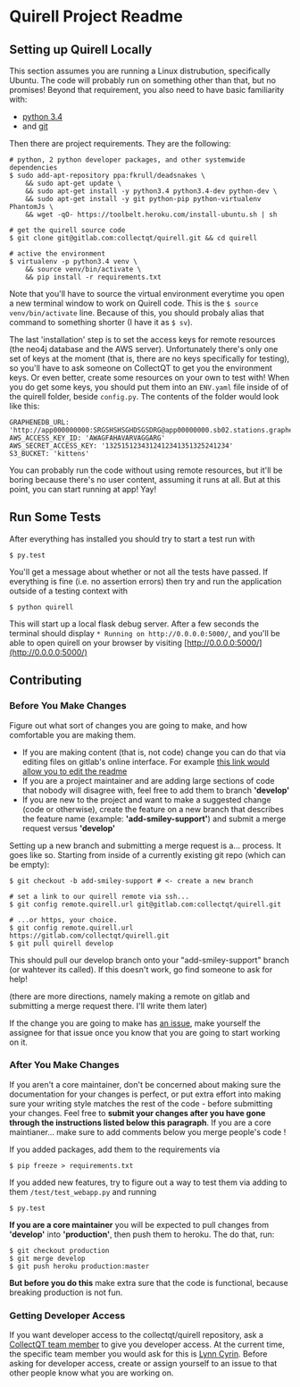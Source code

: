 # Quirell Project Readme

## Setting up Quirell Locally

This section assumes you are running a Linux distrubution, specifically Ubuntu. The code will probably run on something other than that, but no promises! Beyond that requirement, you also need to have basic familiarity with:

* [python 3.4](https://www.python.org/)
* and [git](http://git-scm.com/)

Then there are project requirements. They are the following:

	# python, 2 python developer packages, and other systemwide dependencies
    $ sudo add-apt-repository ppa:fkrull/deadsnakes \
        && sudo apt-get update \
        && sudo apt-get install -y python3.4 python3.4-dev python-dev \
        && sudo apt-get install -y git python-pip python-virtualenv PhantomJs \
        && wget -qO- https://toolbelt.heroku.com/install-ubuntu.sh | sh

    # get the quirell source code
    $ git clone git@gitlab.com:collectqt/quirell.git && cd quirell

    # active the environment
    $ virtualenv -p python3.4 venv \
        && source venv/bin/activate \
        && pip install -r requirements.txt

Note that you'll have to source the virtual environment everytime you open a new terminal window to work on Quirell code. This is the `$ source venv/bin/activate` line. Because of this, you should probaly alias that command to something shorter (I have it as `$ sv`).

The last 'installation' step is to set the access keys for remote resources (the neo4j database and the AWS server). Unfortunately there's only one set of keys at the moment (that is, there are no keys specifically for testing), so you'll have to ask someone on CollectQT to get you the environment keys. Or even better, create some resources on your own to test with! When you do get some keys, you should put them into an `ENV.yaml` file inside of of the quirell folder, beside `config.py`. The contents of the folder would look like this:

	GRAPHENEDB_URL: 'http://app000000000:SRGSHSHSGHDSGSDRG@app00000000.sb02.stations.graphenedb.com:00000'
	AWS_ACCESS_KEY_ID: 'AWAGFAHAVARVAGGARG'
	AWS_SECRET_ACCESS_KEY: '1325151234312412341351325241234'
	S3_BUCKET: 'kittens'

You can probably run the code without using remote resources, but it'll be boring because there's no user content, assuming it runs at all. But at this point, you can start running at app! Yay!

## Run Some Tests

After everything has installed you should try to start a test run with

    $ py.test

You'll get a message about whether or not all the tests have passed. If everything is fine (i.e. no assertion errors) then try and run the application outside of a testing context with

    $ python quirell

This will start up a local flask debug server. After a few seconds the terminal should display `* Running on http://0.0.0.0:5000/`, and you'll be able to open quirell on your browser by visiting [http://0.0.0.0:5000/](http://0.0.0.0:5000/)

## Contributing

### Before You Make Changes

Figure out what sort of changes you are going to make, and how comfortable you are making them.

* If you are making content (that is, not code) change you can do that via editing files on gitlab's online interface. For example [this link would allow you to edit the readme](https://gitlab.com/collectqt/quirell/edit/develop/readme.md)
* If you are a project maintainer and are adding large sections of code that nobody will disagree with, feel free to add them to branch **'develop'**
* If you are new to the project and want to make a suggested change (code or otherwise), create the feature on a new branch that describes the feature name (example: **'add-smiley-support'**) and submit a merge request versus **'develop'**

Setting up a new branch and submitting a merge request is a... process. It goes like so. Starting from inside of a currently existing git repo (which can be empty):

    $ git checkout -b add-smiley-support # <- create a new branch

    # set a link to our quirell remote via ssh...
    $ git config remote.quirell.url git@gitlab.com:collectqt/quirell.git

    # ...or https, your choice.
    $ git config remote.quirell.url https://gitlab.com/collectqt/quirell.git
    $ git pull quirell develop

This should pull our develop branch onto your "add-smiley-support" branch (or wahtever its called). If this doesn't work, go find someone to ask for help!

(there are more directions, namely making a remote on gitlab and submitting a merge request there. I'll write them later)

If the change you are going to make has [an issue](https://gitlab.com/collectqt/quirell/issues), make yourself the assignee for that issue once you know that you are going to start working on it.

### After You Make Changes

If you aren't a core maintainer, don't be concerned about making sure the documentation for your changes is perfect, or put extra effort into making sure your writing style matches the rest of the code - before submitting your changes. Feel free to **submit your changes after you have gone through the instructions listed below this paragraph**. If you are a core maintianer... make sure to add comments below you merge people's code !

If you added packages, add them to the requirements via

    $ pip freeze > requirements.txt

If you added new features, try to figure out a way to test them via adding to them `/test/test_webapp.py` and running

    $ py.test

**If you are a core maintainer** you will be expected to pull changes from **'develop'** into **'production'**, then push them to heroku. The do that, run:

    $ git checkout production
    $ git merge develop
    $ git push heroku production:master

**But before you do this** make extra sure that the code is functional, because breaking production is not fun.

### Getting Developer Access

If you want developer access to the collectqt/quirell repository, ask a [CollectQT team member](https://gitlab.com/groups/collectqt/members) to give you developer access. At the current time, the specific team member you would ask for this is [Lynn Cyrin](https://gitlab.com/u/cyrin). Before asking for developer access, create or assign yourself to an issue to that other people know what you are working on.
